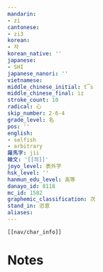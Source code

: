 ```yaml
---
mandarin:
- zì
cantonese:
- zi3
korean:
- 자
korean_native: ''
japanese:
- SHI
japanese_nanori: ''
vietnamese:
middle_chinese_initial: t͡s
middle_chinese_final: iɪ
stroke_count: 10
radical: 心
skip_number: 2-6-4
grade_level: 名
pos: ''
english:
- selfish
- arbitrary
羅馬字: jii
韓文: '[[즤]]'
joyo_level: 表外字
hsk_level: ''
hanmun_edu_level: 高等
danayo_id: 8118
mc_id: 1582
graphemic_classification: 次
stand_in: 恣意
aliases:
---
```

```meta-bind-embed
[[nav/char_info]]
```

# Notes
